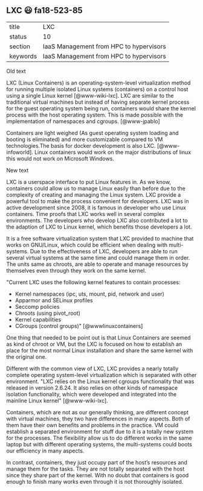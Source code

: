 ## LXC :smiley: fa18-523-85


|          |                                         |
| -------- | --------------------------------------- |
| title    | LXC                                     | 
| status   | 10                                      |
| section  | IaaS Management from HPC to hypervisors |
| keywords | IaaS Management from HPC to hypervisors |

Old text   

     
LXC (Linux Containers) is an operating-system-level virtualization
method for running multiple isolated Linux systems (containers) on a
control host using a single Linux kernel [@www-wiki-lxc]. LXC are
similar to the traditional virtual machines but instead of having
separate kernel process for the guest operating system being run,
containers would share the kernel process with the host operating
system. This is made possible with the implementation of namespaces
and cgroups. [@www-jpablo]

Containers are light weighed (As guest operating system loading and
booting is eliminated) and more customizable compared to VM
technologies.The basis for docker development is also
LXC. [@www-infoworld]. Linux containers would work on the major
distributions of linux this would not work on Microsoft Windows.   


New text

LXC is a userspace interface to put Linux features in. As we know, containers could allow us to manage Linux easily than before due to the complexity of creating and managing the Linux system. LXC provide a powerful tool to make the process convenient for developers.
LXC was in active development since 2008, it is famous in developer who use Linux containers. Time proofs that LXC works well in several complex environments. The developers who develop LXC also contributed a lot to the adaption of LXC to Linux kernel, which benefits those developers a lot.   

It is a free software virtualization system that LXC provided to machine that works on GNU/Linux, which could be efficient when dealing with multi-systems. Due to the effectiveness of LXC, developers are able to run several virtual systems at the same time and could manage them in order. The units same as chroots, are able to operate and manage resources by themselves even through they work on the same kernel.   

"Current LXC uses the following kernel features to contain processes:   
* Kernel namespaces (ipc, uts, mount, pid, network and user)
* Apparmor and SELinux profiles
* Seccomp policies
* Chroots (using pivot_root)
* Kernel capabilities
* CGroups (control groups)" [@wwwlinuxcontainers]   

One thing that needed to be point out is that Linux Containers are seemed as kind of chroot or VM, but the LXC is focused on how to establish an place for the most normal Linux installation and share the same kernel with the original one.   

Different with the common view of LXC, LXC provides a nearly totally complete operating system-level virtualization which is separated with other environment. "LXC relies on the Linux kernel cgroups functionality that was released in version 2.6.24. It also relies on other kinds of namespace isolation functionality, which were developed and integrated into the mainline Linux kernel" [@www-wiki-lxc].   

Containers, which are not as our generally thinking, are different concept with virtual machines, they two have differences in many aspects. Both of them have their own benefits and problems in the practice. VM could establish a separated environment for stuff due to it is a totally new system for the processes. The flexibility allow us to do different works in the same laptop but with different operating systems, the multi-systems could boots our efficiency in many aspects.   

In contrast, containers, they just occupy part of the host’s resources and manage them for the tasks. They are not totally separated with the host since they share part of the kernel. With no doubt that containers is good enough to finish many works even through it is not thoroughly isolated.   
  
